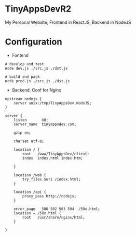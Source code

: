 # TinyAppsDevR2
My Personal Website, Frontend in ReactJS, Backend in NodeJS



# Configuration

* Fontend
```
# develop and test
node dev.js ./src.js ./dst.js

# build and pack
node prod.js ./src.js ./dst.js
```

* Backend, Conf for Nginx
```
upstream nodejs {
    server unix:/tmp/TinyAppsDev.NodeJS;
}

server {
    listen       80;
    server_name  tinyappsdev.com;

    gzip on;

    charset utf-8;

    location / {
        root   /www/TinyAppsDev/client;
        index  index.html index.htm;

    }

    location /web {
        try_files $uri /index.html;
    }

    location /api {
        proxy_pass http://nodejs;
    }

    error_page   500 502 503 504  /50x.html;
    location = /50x.html {
        root   /usr/share/nginx/html;
    }

}
```
